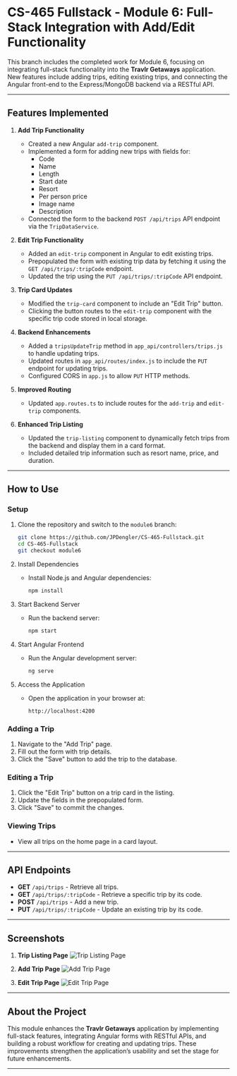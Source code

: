 # CS-465 Fullstack - Module 6: Full-Stack Integration with Add/Edit Functionality

This branch includes the completed work for Module 6, focusing on integrating full-stack functionality into the **Travlr Getaways** application. New features include adding trips, editing existing trips, and connecting the Angular front-end to the Express/MongoDB backend via a RESTful API.

---
## Features Implemented

1. **Add Trip Functionality**
   - Created a new Angular `add-trip` component.
   - Implemented a form for adding new trips with fields for:
     - Code
     - Name
     - Length
     - Start date
     - Resort
     - Per person price
     - Image name
     - Description
   - Connected the form to the backend `POST /api/trips` API endpoint via the `TripDataService`.

2. **Edit Trip Functionality**
   - Added an `edit-trip` component in Angular to edit existing trips.
   - Prepopulated the form with existing trip data by fetching it using the `GET /api/trips/:tripCode` endpoint.
   - Updated the trip using the `PUT /api/trips/:tripCode` API endpoint.

3. **Trip Card Updates**
   - Modified the `trip-card` component to include an "Edit Trip" button.
   - Clicking the button routes to the `edit-trip` component with the specific trip code stored in local storage.

4. **Backend Enhancements**
   - Added a `tripsUpdateTrip` method in `app_api/controllers/trips.js` to handle updating trips.
   - Updated routes in `app_api/routes/index.js` to include the `PUT` endpoint for updating trips.
   - Configured CORS in `app.js` to allow `PUT` HTTP methods.

5. **Improved Routing**
   - Updated `app.routes.ts` to include routes for the `add-trip` and `edit-trip` components.

6. **Enhanced Trip Listing**
   - Updated the `trip-listing` component to dynamically fetch trips from the backend and display them in a card format.
   - Included detailed trip information such as resort name, price, and duration.

---
## How to Use

### Setup
1. Clone the repository and switch to the `module6` branch:
   ```bash
   git clone https://github.com/JPDengler/CS-465-Fullstack.git
   cd CS-465-Fullstack
   git checkout module6
   
2. Install Dependencies
   - Install Node.js and Angular dependencies:
     ```bash
     npm install
     ```

3. Start Backend Server
   - Run the backend server:
     ```bash
     npm start
     ```

4. Start Angular Frontend
   - Run the Angular development server:
     ```bash
     ng serve
     ```

5. Access the Application
   - Open the application in your browser at:
     ```
     http://localhost:4200
     ```

### Adding a Trip
1. Navigate to the "Add Trip" page.
2. Fill out the form with trip details.
3. Click the "Save" button to add the trip to the database.

### Editing a Trip
1. Click the "Edit Trip" button on a trip card in the listing.
2. Update the fields in the prepopulated form.
3. Click "Save" to commit the changes.

### Viewing Trips
- View all trips on the home page in a card layout.

---
## API Endpoints

- **GET** `/api/trips` - Retrieve all trips.
- **GET** `/api/trips/:tripCode` - Retrieve a specific trip by its code.
- **POST** `/api/trips` - Add a new trip.
- **PUT** `/api/trips/:tripCode` - Update an existing trip by its code.

---
## Screenshots

1. **Trip Listing Page**
   ![Trip Listing Page](./Added%20-%20Edited%20new%20Trip.png)

2. **Add Trip Page**
   ![Add Trip Page](./AddTrip%20Page.png)

3. **Edit Trip Page**
   ![Edit Trip Page](./EditTrip%20Page.png)

---
## About the Project

This module enhances the **Travlr Getaways** application by implementing full-stack features, integrating Angular forms with RESTful APIs, and building a robust workflow for creating and updating trips. These improvements strengthen the application’s usability and set the stage for future enhancements.

---


